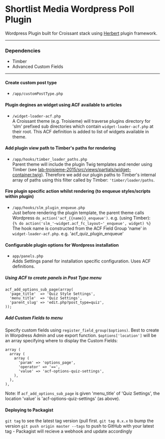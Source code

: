 Shortlist Media Wordpress Poll Plugin
===============

Wordpress Plugin built  for Croissant stack using [Herbert](http://getherbert.com/) plugin framework.

---

### Dependencies

* Timber
* Advanced Custom Fields

---

#### Create custom post type
* `/app/customPostType.php`  

#### Plugin degines an widget using ACF available to articles   
* `/widget-loader-acf.php`   
A Croissant theme (e.g. Troisieme) will traverse plugins directory for 'slm' prefixed sub directories which contain `widget-loader-acf.php` at their root. This ACF definition is added to list of widgets available in theme. 

#### Add plugin view path to Timber's paths for rendering
* `/app/hooks/timber_loader_paths.php`  
Parent theme will include the plugin Twig templates and render using Timber (see [lab-troisieme-2015/src/views/partials/widget-container.twig](https://bitbucket.org/ShortlistMedia/lab-troisieme-2015/src/a09dddfd3df596f3c8b81db759160ded95a577e4/views/partials/widget-container.twig?at=master#cl-5)). Therefore we add our plugin paths to Timber's internal array of paths using this filter called by Timber: `'timber/loader/paths`. 

#### Fire plugin specific action whilst rendering (to enqueue styles/scripts within plugin)   
* `/app/hooks/slm_plugin_enqueue.php`  
Just before rendering the plugin template, the parent theme calls Wordpress `do_action('acf_{{name}}_enqueue')`. e.g. (using Timber):  
`{% do action('slm_'~widget.acf_fc_layout~'_enqueue', widget) %}`  
The hook name is constructed from the ACF Field Group 'name' in `widget-loader-acf.php`. e.g. 'acf_quiz_plugin_enqueue'

#### Configurable plugin options for Wordpress installation 
* `app/panels.php`  
Adds Settings panel for installation specific configuration. Uses ACF definitions.

##### Using ACF to create panels in Post Type menu
```
acf_add_options_sub_page(array(
  'page_title'  => 'Quiz Style Settings',
  'menu_title'  => 'Quiz Settings',
  'parent_slug' => 'edit.php?post_type=quiz',
));
```

##### Add Custom Fields to menu
Specify custom fields using `register_field_group($options)`. Best to create in Worpdress Admin and use export function.
`$options['location']` will be an array specifying where to display the Custom Fields:
```
array (
  array (
    array (
      'param' => 'options_page',
      'operator' => '==',
      'value' => 'acf-options-quiz-settings',
    ),
  ),
),
```
Note: If `acf_add_options_sub_page` is given 'menu_title' of 'Quiz Settings', the location 'value' is 'acf-options-quiz-settings' (as above).

#### Deploying to Packagist

`git tag` to see the latest tag version (pull first.
`git tag 0.x.x` to bump the version
`git push origin master --tags` to push to GitHub with your latest tag - Packagist will recieve a webhook and update accordingly
